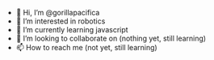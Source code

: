 - 👋 Hi, I’m @gorillapacifica
- 👀 I’m interested in robotics
- 🌱 I’m currently learning javascript
- 💞️ I’m looking to collaborate on (nothing yet, still learning)
- 📫 How to reach me (not yet, still learning)

<!---
gorillapacifica/gorillapacifica is a ✨ special ✨ repository because its `README.md` (this file) appears on your GitHub profile.
You can click the Preview link to take a look at your changes.
--->
